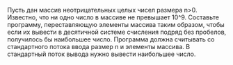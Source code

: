 Пусть дан массив неотрицательных целых чисел размера n>0. Известно, что ни одно число в массиве не превышает 10^9.
Составьте программу, переставляющую элементы массива таким образом, чтобы если их вывести в десятичной системе счисления подряд без пробелов, получилось бы наибольшее число. 
Программа должна считывать со стандартного потока ввода размер n
и элементы массива. В стандартный поток вывода нужно вывести наибольшее число.
